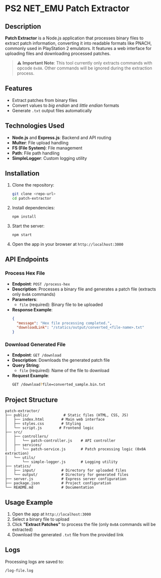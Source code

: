 # PS2 NET_EMU Patch Extractor

## Description

**Patch Extractor** is a Node.js application that processes binary files to extract patch information, converting it into readable formats like PNACH, commonly used in PlayStation 2 emulators. It features a web interface for uploading files and downloading processed patches.

> ⚠️ **Important Note**: This tool currently only extracts commands with opcode `0x0A`. Other commands will be ignored during the extraction process.

## Features

- Extract patches from binary files
- Convert values to *big endian* and *little endian* formats
- Generate `.txt` output files automatically

## Technologies Used

- **Node.js** and **Express.js**: Backend and API routing
- **Multer**: File upload handling
- **FS (File System)**: File management
- **Path**: File path handling
- **SimpleLogger**: Custom logging utility

## Installation

1. Clone the repository:
   ```bash
   git clone <repo-url>
   cd patch-extractor
   ```

2. Install dependencies:
   ```bash
   npm install
   ```

3. Start the server:
   ```bash
   npm start
   ```

4. Open the app in your browser at `http://localhost:3000`

## API Endpoints

### Process Hex File
- **Endpoint**: `POST /process-hex`
- **Description**: Processes a binary file and generates a patch file (extracts only `0x0A` commands)
- **Parameters**:
  - `file` (required): Binary file to be uploaded
- **Response Example**:
  ```json
  {
    "message": "Hex file processing completed.",
    "downloadLink": "/statics/output/converted_<file-name>.txt"
  }
  ```

### Download Generated File
- **Endpoint**: `GET /download`
- **Description**: Downloads the generated patch file
- **Query String**:
  - `file` (required): Name of the file to download
- **Request Example**:
  ```bash
  GET /download?file=converted_sample.bin.txt
  ```

## Project Structure

```plaintext
patch-extractor/
├── public/                # Static files (HTML, CSS, JS)
│   ├── index.html        # Main web interface
│   ├── styles.css        # Styling
│   └── script.js        # Frontend logic
├── src/
│   ├── controllers/
│   │   └── patch-controller.js    # API controller
│   ├── services/
│   │   └── patch-service.js       # Patch processing logic (0x0A extraction)
│   └── utils/
│       └── simple-logger.js       # Logging utility
├── statics/
│   ├── input/            # Directory for uploaded files
│   └── output/           # Directory for generated files
├── server.js             # Express server configuration
├── package.json          # Project configuration
└── README.md             # Documentation
```

## Usage Example

1. Open the app at `http://localhost:3000`
2. Select a binary file to upload
3. Click **"Extract Patches"** to process the file (only `0x0A` commands will be extracted)
4. Download the generated `.txt` file from the provided link

## Logs

Processing logs are saved to:
```
/log-file.log
```
